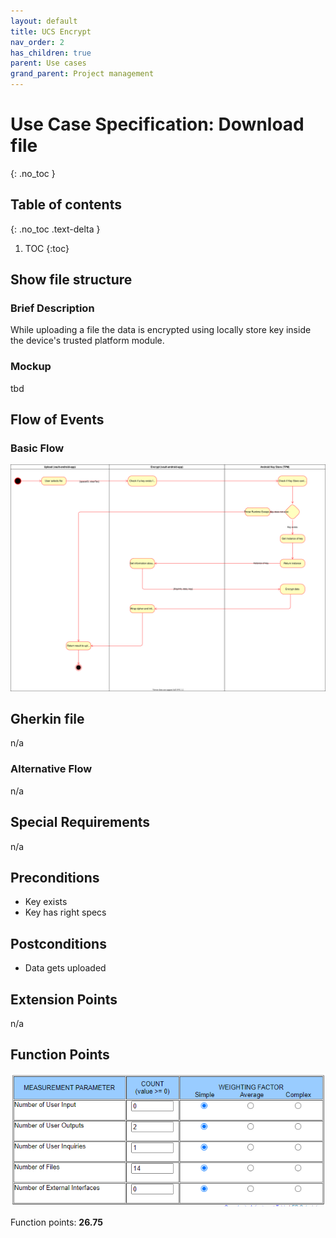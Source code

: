 ```yaml
---
layout: default
title: UCS Encrypt
nav_order: 2
has_children: true
parent: Use cases
grand_parent: Project management
---
```


# Use Case Specification: Download file
{: .no_toc }

## Table of contents
{: .no_toc .text-delta }

1. TOC
{:toc}

## Show file structure
### Brief Description
While uploading a file the data is encrypted using locally store key inside the device's trusted platform module. 

### Mockup
tbd

## Flow of Events
### Basic Flow
![Activity Diagram for use ](../../../img/use_cases/activity_diagrams/ad_encrypt.svg)

## Gherkin file
n/a

### Alternative Flow
n/a

## Special Requirements
n/a

## Preconditions
* Key exists
* Key has right specs

## Postconditions
* Data gets uploaded

## Extension Points
n/a

## Function Points
![Function Points calculation table for Create Space - made with Tiny Tools](../../../img/use_cases/function_points/uc11_encrypt.png)

Function points: **26.75**
